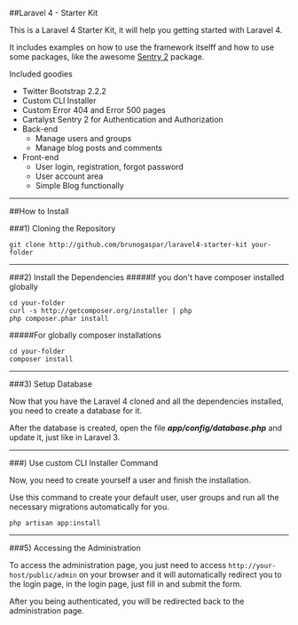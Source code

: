 ##Laravel 4 - Starter Kit

This is a Laravel 4 Starter Kit, it will help you getting started with Laravel 4.

It includes examples on how to use the framework itselff and how to use some packages, like the awesome [Sentry 2](http://github.com/cartalyst/sentry) package.

Included goodies

* Twitter Bootstrap 2.2.2
* Custom CLI Installer
* Custom Error 404 and Error 500 pages
* Cartalyst Sentry 2 for Authentication and Authorization
* Back-end
    * Manage users and groups
    * Manage blog posts and comments
* Front-end
    * User login, registration, forgot password
    * User account area
    * Simple Blog functionally

-----

##How to Install

###1) Cloning the Repository

	git clone http://github.com/brunogaspar/laravel4-starter-kit your-folder

-----

###2) Install the Dependencies
#####If you don't have composer installed globally

	cd your-folder
	curl -s http://getcomposer.org/installer | php
	php composer.phar install

#####For globally composer installations

	cd your-folder
	composer install

-----

###3) Setup Database

Now that you have the Laravel 4 cloned and all the dependencies installed, you need to create a database for it.

After the database is created, open the file ***app/config/database.php*** and update it, just like in Laravel 3.

-----

###) Use custom CLI Installer Command

Now, you need to create yourself a user and finish the installation.

Use this command to create your default user, user groups and run all the necessary migrations automatically for you.

	php artisan app:install

-----

###5) Accessing the Administration

To access the administration page, you just need to access `http://your-host/public/admin` on your browser and it will automatically redirect you to the login page, in the login page, just fill in and submit the form.

After you being authenticated, you will be redirected back to the administration page.
